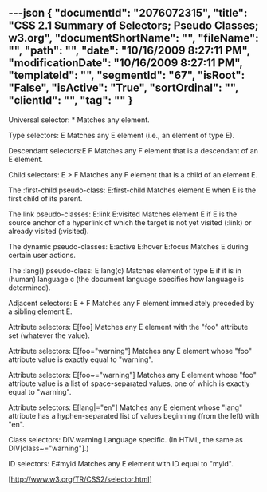 ---json
{
  "documentId": "2076072315",
  "title": "CSS 2.1 Summary of Selectors; Pseudo Classes; w3.org",
  "documentShortName": "",
  "fileName": "",
  "path": "",
  "date": "10/16/2009 8:27:11 PM",
  "modificationDate": "10/16/2009 8:27:11 PM",
  "templateId": "",
  "segmentId": "67",
  "isRoot": "False",
  "isActive": "True",
  "sortOrdinal": "",
  "clientId": "",
  "tag": ""
}
---

Universal selector: *
Matches any element.

Type selectors: E
Matches any E element (i.e., an element of type E).

Descendant selectors:E F
Matches any F element that is a descendant of an E element.

Child selectors: E &gt; F
Matches any F element that is a child of an element E.

The :first-child pseudo-class: E:first-child
Matches element E when E is the first child of its parent.
 	
The link pseudo-classes:
    E:link
    E:visited 
Matches element E if E is the source anchor of a hyperlink of which the target is not yet visited (:link) or already visited (:visited).

The dynamic pseudo-classes:
    E:active
    E:hover
    E:focus
Matches E during certain user actions. 	

The :lang() pseudo-class: E:lang(c)
Matches element of type E if it is in (human) language c (the document language specifies how language is determined).

Adjacent selectors: E + F
Matches any F element immediately preceded by a sibling element E.

Attribute selectors: E[foo]
Matches any E element with the &quot;foo&quot; attribute set (whatever the value).

Attribute selectors: E[foo=&quot;warning&quot;]
Matches any E element whose &quot;foo&quot; attribute value is exactly equal to &quot;warning&quot;.

Attribute selectors: E[foo~=&quot;warning&quot;]
Matches any E element whose &quot;foo&quot; attribute value is a list of space-separated values, one of which is exactly equal to &quot;warning&quot;. 

Attribute selectors: E[lang|=&quot;en&quot;]
Matches any E element whose &quot;lang&quot; attribute has a hyphen-separated list of values beginning (from the left) with &quot;en&quot;.

Class selectors: DIV.warning
Language specific. (In HTML, the same as DIV[class~=&quot;warning&quot;].)

ID selectors: E#myid
Matches any E element with ID equal to &quot;myid&quot;.

[http://www.w3.org/TR/CSS2/selector.html]
